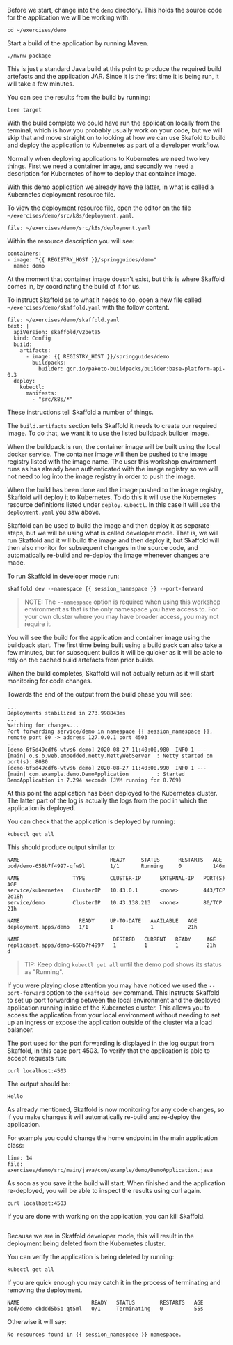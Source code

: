 Before we start, change into the `demo` directory. This holds the source code for the application we will be working with.

```execute
cd ~/exercises/demo
```

Start a build of the application by running Maven.

```execute
./mvnw package
```

This is just a standard Java build at this point to produce the required build artefacts and the application JAR. Since it is the first time it is being run, it will take a few minutes.

You can see the results from the build by running:

```execute
tree target
```

With the build complete we could have run the application locally from the terminal, which is how you probably usually work on your code, but we will skip that and move straight on to looking at how we can use Skafold to build and deploy the application to Kubernetes as part of a developer workflow.

Normally when deploying applications to Kubernetes we need two key things. First we need a container image, and secondly we need a description for Kubernetes of how to deploy that container image.

With this demo application we already have the latter, in what is called a Kubernetes deployment resource file.

To view the deployment resource file, open the editor on the file `~/exercises/demo/src/k8s/deployment.yaml`.

```editor:open-file
file: ~/exercises/demo/src/k8s/deployment.yaml
```

Within the resource description you will see:

```
containers:
- image: "{{ REGISTRY_HOST }}/springguides/demo"
  name: demo
```

At the moment that container image doesn't exist, but this is where Skaffold comes in, by coordinating the build of it for us.

To instruct Skaffold as to what it needs to do, open a new file called `~/exercises/demo/skaffold.yaml` with the follow content.

```editor:append-lines-to-file
file: ~/exercises/demo/skaffold.yaml
text: |
  apiVersion: skaffold/v2beta5
  kind: Config
  build:
    artifacts:
      - image: {{ REGISTRY_HOST }}/springguides/demo
        buildpacks:
          builder: gcr.io/paketo-buildpacks/builder:base-platform-api-0.3
  deploy:
    kubectl:
      manifests:
        - "src/k8s/*"
```

These instructions tell Skaffold a number of things.

The `build.artifacts` section tells Skaffold it needs to create our required image. To do that, we want it to use the listed buildpack builder image.

When the buildpack is run, the container image will be built using the local docker service. The container image will then be pushed to the image registry listed with the image name. The user this workshop environment runs as has already been authenticated with the image registry so we will not need to log into the image registry in order to push the image.

When the build has been done and the image pushed to the image registry, Skaffold will deploy it to Kubernetes. To do this it will use the Kubernetes resource definitions listed under `deploy.kubectl`. In this case it will use the `deployment.yaml` you saw above.

Skaffold can be used to build the image and then deploy it as separate steps, but we will be using what is called developer mode. That is, we will run Skaffold and it will build the image and then deploy it, but Skaffold will then also monitor for subsequent changes in the source code, and automatically re-build and re-deploy the image whenever changes are made.

To run Skaffold in developer mode run:

```execute
skaffold dev --namespace {{ session_namespace }} --port-forward
```

> NOTE: The `--namespace` option is required when using this workshop environment as that is the only namespace you have access to. For your own cluster where you may have broader access, you may not require it.

You will see the build for the application and container image using the buildpack start. The first time being built using a build pack can also take a few minutes, but for subsequent builds it will be quicker as it will be able to rely on the cached build artefacts from prior builds.

When the build completes, Skaffold will not actually return as it will start monitoring for code changes.

Towards the end of the output from the build phase you will see:

```
...
Deployments stabilized in 273.998843ms
...
Watching for changes...
Port forwarding service/demo in namespace {{ session_namespace }}, remote port 80 -> address 127.0.0.1 port 4503
...
[demo-6f5d49cdf6-wtvs6 demo] 2020-08-27 11:40:00.980  INFO 1 --- [main] o.s.b.web.embedded.netty.NettyWebServer  : Netty started on port(s): 8080
[demo-6f5d49cdf6-wtvs6 demo] 2020-08-27 11:40:00.990  INFO 1 --- [main] com.example.demo.DemoApplication         : Started DemoApplication in 7.294 seconds (JVM running for 8.769)
```

At this point the application has been deployed to the Kubernetes cluster. The latter part of the log is actually the logs from the pod in which the application is deployed.

You can check that the application is deployed by running:

```execute-2
kubectl get all
```

This should produce output similar to:

```
NAME                             READY     STATUS      RESTARTS   AGE
pod/demo-658b7f4997-qfw9l        1/1       Running     0          146m

NAME                 TYPE        CLUSTER-IP      EXTERNAL-IP   PORT(S)    AGE
service/kubernetes   ClusterIP   10.43.0.1       <none>        443/TCP    2d18h
service/demo         ClusterIP   10.43.138.213   <none>        80/TCP   21h

NAME                   READY     UP-TO-DATE   AVAILABLE   AGE
deployment.apps/demo   1/1       1            1           21h

NAME                              DESIRED   CURRENT   READY     AGE
replicaset.apps/demo-658b7f4997   1         1         1         21h
d
```

> TIP: Keep doing `kubectl get all` until the demo pod shows its status as "Running".

If you were playing close attention you may have noticed we used the `--port-forward` option to the `skaffold dev` command. This instructs Skaffold to set up port forwarding between the local environment and the deployed application running inside of the Kubernetes cluster. This allows you to access the application from your local environment without needing to set up an ingress or expose the application outside of the cluster via a load balancer.

The port used for the port forwarding is displayed in the log output from Skaffold, in this case port 4503. To verify that the application is able to accept requests run:

```execute-2
curl localhost:4503
```

The output should be:

```
Hello
```

As already mentioned, Skaffold is now monitoring for any code changes, so if you make changes it will automatically re-build and re-deploy the application.

For example you could change the home endpoint in the main application class:

```editor:open-file
line: 14
file: exercises/demo/src/main/java/com/example/demo/DemoApplication.java
```

As soon as you save it the build will start. When finished and the application re-deployed, you will be able to inspect the results using curl again.

```execute
curl localhost:4503
```

If you are done with working on the application, you can kill Skaffold.

```terminal:interrupt
```

Because we are in Skaffold developer mode, this will result in the deployment being deleted from the Kubernetes cluster.

You can verify the application is being deleted by running:

```execute
kubectl get all
```

If you are quick enough you may catch it in the process of terminating and removing the deployment.

```
NAME                       READY   STATUS        RESTARTS   AGE
pod/demo-cbddd5b5b-qt5ml   0/1     Terminating   0          55s
```

Otherwise it will say:

```
No resources found in {{ session_namespace }} namespace.
```
